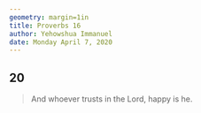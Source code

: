 ```yaml
---
geometry: margin=1in
title: Proverbs 16
author: Yehowshua Immanuel
date: Monday April 7, 2020
---
```


## 20
> And whoever trusts in the Lord, happy is he.